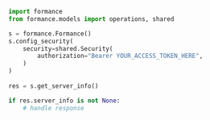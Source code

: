 <!-- Start SDK Example Usage -->
```python
import formance
from formance.models import operations, shared

s = formance.Formance()
s.config_security(
    security=shared.Security(
        authorization="Bearer YOUR_ACCESS_TOKEN_HERE",
    )
)
    
res = s.get_server_info()

if res.server_info is not None:
    # handle response
```
<!-- End SDK Example Usage -->